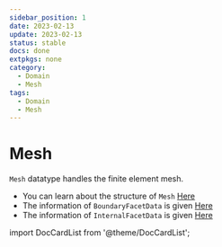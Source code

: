 ```yaml
---
sidebar_position: 1
date: 2023-02-13 
update: 2023-02-13  
status: stable
docs: done
extpkgs: none 
category:
  - Domain
  - Mesh
tags:
  - Domain
  - Mesh
---
```


# Mesh

<!-- markdownlint-disable MD041 MD013 MD033 MD012 -->

`Mesh` datatype handles the finite element mesh.

- You can learn about the structure of `Mesh` [Here](./Mesh_.md)
- The information of `BoundaryFacetData` is given [Here](./BoundaryFacetData_.md)
- The information of `InternalFacetData` is given [Here](./InternalFacetData_.md)

import DocCardList from '@theme/DocCardList';

<DocCardList />
